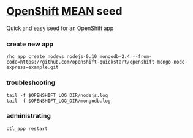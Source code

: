 # [OpenShift](https://developers.openshift.com/en/getting-started-overview.html) [MEAN](http://blog.mongodb.org/post/49262866911/the-mean-stack-mongodb-expressjs-angularjs-and) seed

Quick and easy seed for an OpenShift app

### create new app
```
rhc app create nodews nodejs-0.10 mongodb-2.4 --from-code=https://github.com/openshift-quickstart/openshift-mongo-node-express-example.git
```

### troubleshooting
```
tail -f $OPENSHIFT_LOG_DIR/nodejs.log
tail -f $OPENSHIFT_LOG_DIR/mongodb.log
```

### administrating
```
ctl_app restart
```
